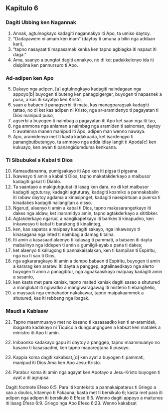 Kapitulo 6
----------

### Dagiti Ubbing ken Nagannak

1. Annak, agtulnogkayo kadagiti nagannakyo iti Apo, ta umiso daytoy.
2. “Dadayawem ni amam ken inam” (daytoy ti umuna a bilin nga addaan kari),
3. “tapno nasayaat ti mapasamak kenka ken tapno agbiagka iti napaut iti daga.”
4. Ama, saanyo a pungtot dagiti annakyo, no di ket padakkelenyo ida iti disiplina ken pannursuro ti Apo.

### Ad-adipen ken Apo

5. Dakayo nga adipen, [a] agtulnogkayo kadagiti naindagaan nga appoyo[b] buyogen ti buteng ken panagpigerger, buyogen ti napasnek a puso, a kas iti kayatyo ken Kristo,
6. saan a babaen ti panagserbi iti mata, kas managparagsak kadagiti tattao, no di ket kas adipen ni Kristo, nga ar-aramidenyo ti pagayatan ti Dios manipud puso,
7. agserbi a buyogen ti naimbag a pagayatan iti Apo ket saan nga iti tao,
8. nga ammona nga aniaman a naimbag nga aramiden ti asinoman, daytoy ti awatenna manen manipud iti Apo, adipen man wenno nawaya.
9. Apo, aramidenyo met ti kasta kadakuada, ket isardengyo ti panangbutbutengyo, ta ammoyo nga adda idiay langit ti Apoda[c] ken kukuayo, ken awan ti panangidumduma kenkuana.

### Ti Sibubukel a Kabal ti Dios

10. Kamaudiananna, pumigsakayo iti Apo ken iti pigsa ti pigsana.
11. Ikawesyo ti amin a kabal ti Dios, tapno makatakderkayo a maibusor kadagiti gakat ti Diablo.
12. Ta saantayo a makigubgubat iti lasag ken dara, no di ket maibusor kadagiti agtuturay, kadagiti agtuturay, kadagiti kosmiko a pannakabalin iti rabaw daytoy agdama a kinasipnget, kadagiti naespirituan a puersa ti kinadakes kadagiti nailangitan a disso.
13. Ngarud, alaenyo ti amin a kabal ti Dios, tapno makasarangetkayo iti dakes nga aldaw, ket inaramidyo amin, tapno agtakderkayo a sititibker.
14. Agtakderkayo ngarud, a nangikapetkayo iti barikes ti kinapudno, ken inkawesyo ti kabal ti barukong ti kinalinteg,
15. ken, kas sapatos a maipaay kadagiti sakayo, nga inkawesyo ti kinasagana nga inted ti naimbag a damag ti talna.
16. Iti amin a kasasaad alaenyo ti kalasag ti pammati, a babaen iti dayta mabalinyo nga iddepen ti amin a gumilgil-ayab a pana ti dakes;
17. ket alaenyo ti kallugong ti pannakaisalakan, ken ti kampilan ti Espiritu, nga isu ti sao ti Dios,
18. nga agkararagkayo iti amin a tiempo babaen ti Espiritu, buyogen ti amin a kararag ken araraw. Iti dayta a panggep, agtalinaedkayo nga alerto buyogen ti amin a panagibtur, nga agpakaasikayo maipaay kadagiti amin a sasanto,
19. ken kasta met para kaniak, tapno maited kaniak dagiti sasao a situtured a manglukat iti ngiwatko a mangiwaragawag iti misterio ti ebanghelio,
20. a maysaak nga embahador nakakawar, tapno maipakaammok a situtured, kas iti rebbeng nga ibagak.

### Maudi a Kablaaw

21. Tapno maammuanyo met no kasano ti kasasaadko ken ti ar-aramidek, ibaganto kadakayo ni Tiquico a dungdungnguen a kabsat ken matalek a ministro iti Apo ti amin.
22. Imbaonko kadakayo gapu iti daytoy a panggep, tapno maammuanyo no kasano ti kasasaadmi, ken tapno maparegtana ti pusoyo.

23. Kappia koma dagiti kakabsat,[d] ken ayat a buyogen ti pammati, manipud iti Dios Ama ken Apo Jesu-Kristo.
24. Parabur koma iti amin nga agayat ken Apotayo a Jesu-Kristo buyogen ti ayat a di agrupsa.

Dagiti footnote
Efeso 6:5. Para iti konteksto a pannakaipatarus ti Griego a sao a doulos, kitaenyo ti Pakauna; kasta met ti bersikulo 6; kasta met para iti adipen nga adipen iti bersikulo 8
Efeso 6:5. Wenno dagiti appoyo a maitunos iti lasag
Efeso 6:9. Griego nga Apo
Efeso 6:23. Wenno kakabsat
